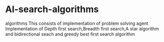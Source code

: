 # Al-search-algorithms
algorithms
This consists of implementation of problem solving agent 
Implementation of Depth first search,Breadth first search,A star algorithm and bidirectional seach and greedy best first search algorithm
